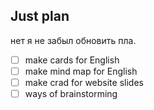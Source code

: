 ## Just plan
нет я не забыл обновить пла.
- [ ] make cards for English 
- [ ] make mind map for English 
- [ ] make crad for website slides
- [ ] ways of brainstorming
